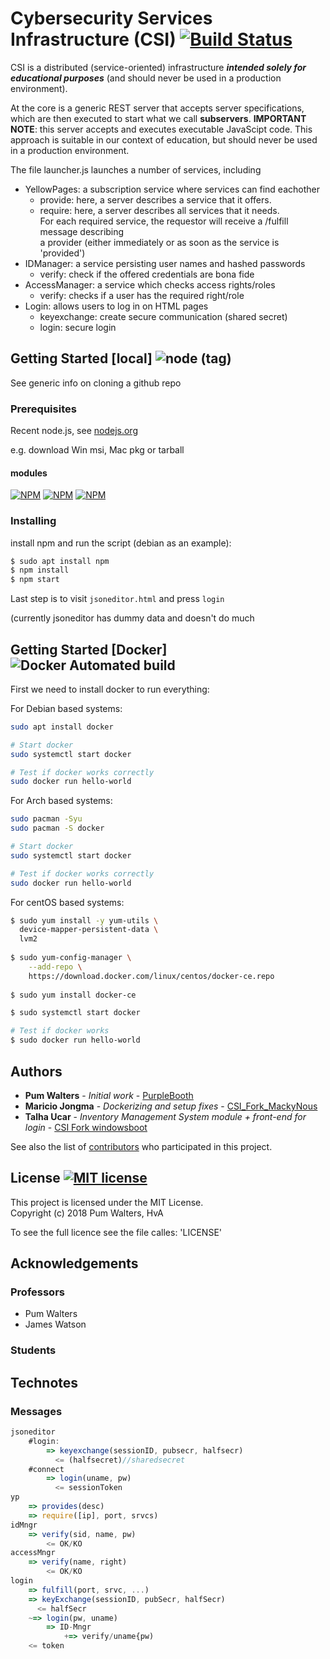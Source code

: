# Cybersecurity Services Infrastructure (CSI) [![Build Status](https://travis-ci.org/MackyNous/CSI.svg?branch=master)](https://travis-ci.org/MackyNous/CSI)

CSI is a distributed (service-oriented) infrastructure ***intended solely for 
educational purposes*** (and should never be used in a production environment).

At the core is a generic REST server that accepts server specifications,
which are then executed to start what we call **subservers**.
**IMPORTANT NOTE**: this server accepts and executes executable
JavaScipt code. This approach is suitable in our context of education,
but should never be used in a production environment.

The file launcher.js launches a number of services, including

* YellowPages: a subscription service where services can find eachother
	* provide: here, a server describes a service that it offers.
	* require: here, a server describes all services that it needs.  
		For each required service, the requestor will receive a /fulfill message describing  
		a provider (either immediately or as soon as the service is 'provided')
* IDManager: a service persisting user names and hashed passwords
	* verify: check if the offered credentials are bona fide
* AccessManager: a service which checks access rights/roles
	* verify: checks if a user has the required right/role
* Login: allows users to log in on HTML pages
	* keyexchange: create secure communication (shared secret)
	* login: secure login

## Getting Started [local] ![node (tag)](https://img.shields.io/node/v/passport/latest.svg) 

See generic info on cloning a github repo

### Prerequisites 

Recent node.js, see [nodejs.org](https://nodejs.org/en/)

e.g. download Win msi, Mac pkg or tarball

#### modules
[![NPM](https://nodei.co/npm/hapi.png?compact=true)](https://nodei.co/npm/hapi/) [![NPM](https://nodei.co/npm/request-promise.png?compact=true)](https://nodei.co/npm/request-promise/) [![NPM](https://nodei.co/npm/request.png?compact=true)](https://nodei.co/npm/request/)


### Installing

install npm and run the script (debian as an example): 
```zsh
$ sudo apt install npm
$ npm install 
$ npm start
```
Last step is to visit `jsoneditor.html` and press `login`

(currently jsoneditor has dummy data and doesn't do much

## Getting Started [Docker] ![Docker Automated build](https://img.shields.io/docker/automated/jrottenberg/ffmpeg.svg) 

First we need to install docker to run everything:

For Debian based systems:
```zsh
sudo apt install docker

# Start docker
sudo systemctl start docker

# Test if docker works correctly
sudo docker run hello-world
```

For Arch based systems:
```zsh
sudo pacman -Syu
sudo pacman -S docker

# Start docker
sudo systemctl start docker

# Test if docker works correctly
sudo docker run hello-world
```

For centOS based systems: 
```zsh
$ sudo yum install -y yum-utils \
  device-mapper-persistent-data \
  lvm2
  
$ sudo yum-config-manager \
    --add-repo \
    https://download.docker.com/linux/centos/docker-ce.repo
    
$ sudo yum install docker-ce

$ sudo systemctl start docker

# Test if docker works
$ sudo docker run hello-world
```

## Authors

* **Pum Walters** - *Initial work* - [PurpleBooth](https://github.com/PurpleBooth)
* **Maricio Jongma** - *Dockerizing and setup fixes* - [CSI_Fork_MackyNous](https://github.com/MackyNous/CSI)
* **Talha Ucar** - *Inventory Management System module + front-end for login* - [CSI Fork windowsboot](https://github.com/windowsboot/CSI)

See also the list of [contributors](https://github.com/MackyNous/CSI/graphs/contributors) who participated in this project.

## License [![MIT license](http://img.shields.io/badge/license-MIT-brightgreen.svg)](http://opensource.org/licenses/MIT)

This project is licensed under the MIT License.  
Copyright (c) 2018 Pum Walters, HvA

To see the full licence see the file calles: 'LICENSE' 


## Acknowledgements

### Professors

* Pum Walters
* James Watson

### Students

## Technotes

### Messages

```js
jsoneditor
	#login:
		=> keyexchange(sessionID, pubsecr, halfsecr)
		  <= (halfsecret)//sharedsecret
	#connect
		=> login(uname, pw)
		  <= sessionToken
yp
	=> provides(desc)
	=> require([ip], port, srvcs)
idMngr
	=> verify(sid, name, pw)
		<= OK/KO
accessMngr
	=> verify(name, right)
		<= OK/KO
login
	=> fulfill(port, srvc, ...)
	=> keyExchange(sessionID, pubSecr, halfSecr)
	  <= halfSecr
	~=> login(pw, uname)
		=> ID-Mngr
			+=> verify/uname{pw)
	<= token
```	
